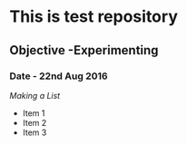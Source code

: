 # This is test repository
## Objective -Experimenting
### Date - 22nd Aug 2016

*Making a List*
* Item 1
* Item 2
* Item 3
